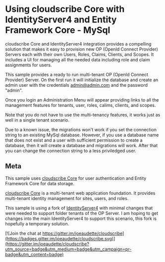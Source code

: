# Using cloudscribe Core with IdentityServer4 and Entity Framework Core - MySql

cloudscribe Core and IdentityServer4 integration provides a compelling solution that makes it easy to provision new OP (OpenId Connect Provider) Servers each with their own Users, Roles, Claims, Clients, and Scopes. It includes a UI for managing all the needed data including role and claim assignments for users.

This sample provides a ready to run multi-tenant OP (OpenId Connect Provider) Server. On the first run it will initialize the database and create an admin user with the credentials admin@admin.com and the password "admin".

Once you login an Administration Menu will appear providing links to all the management features for tenants, user, roles, calims, clients, and scopes.

Note that you do not have to use the multi-tenancy features, it works just as well in a single tenant scenario.

Due to a known issue, the migrations won't work if you set the connection string to an existing MySql database. However, if you use a database name that does not exist and a user with sufficient permission to create a database, then it will create a database and migrations will work. After that you can change the connection string to a less priviledged user.


## Meta

This sample uses [cloudscribe Core](https://github.com/joeaudette/cloudscribe) for user authentication and Entity Framework Core for data storage.

[cloudscribe Core](https://github.com/joeaudette/cloudscribe) is a multi-tenant web application foundation. It provides multi-tenant identity management for sites, users, and roles.

This sample is using a fork of [IdentityServer4](https://github.com/joeaudette/IdentityServer4) with minimal changes that were needed to support folder tenants of the OP Server. I am hoping to get changes into the main IdentityServer4 to support this scenario, this fork is hopefully a temporary solution.

[![Join the chat at https://gitter.im/joeaudette/cloudscribe](https://badges.gitter.im/joeaudette/cloudscribe.svg)](https://gitter.im/joeaudette/cloudscribe?utm_source=badge&utm_medium=badge&utm_campaign=pr-badge&utm_content=badge)




